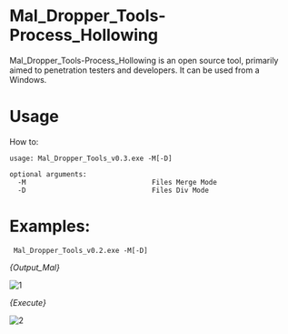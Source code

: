 # Mal_Dropper_Tools-Process_Hollowing
Mal_Dropper_Tools-Process_Hollowing is an open source tool, primarily aimed to penetration testers and developers. It can be used from a Windows.

# Usage
How to:

```
usage: Mal_Dropper_Tools_v0.3.exe -M[-D]

optional arguments:
  -M                               Files Merge Mode
  -D                               Files Div Mode

```                   

# Examples:

```
 Mal_Dropper_Tools_v0.2.exe -M[-D]
```

_{Output_Mal}_

![1](https://user-images.githubusercontent.com/38063224/83935310-687aef00-a7f3-11ea-9c62-78bc71bb1342.jpg)

_{Execute}_

![2](https://user-images.githubusercontent.com/38063224/83935311-69ac1c00-a7f3-11ea-9b69-12658e8bc1da.jpg)
